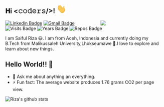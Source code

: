 <h2> 𝐇i <𝚌𝚘𝚍𝚎𝚛𝚜/>! <img src="https://raw.githubusercontent.com/ABSphreak/ABSphreak/master/gifs/Hi.gif" width="30px"/></h2>

<img align='right' src='https://user-images.githubusercontent.com/5713670/87202985-820dcb80-c2b6-11ea-9f56-7ec461c497c3.gif' width='200"'/>

[![Linkedin Badge](https://img.shields.io/badge/-saifulriza-blue?style=flat-square&logo=Linkedin&logoColor=white&link=https://www.linkedin.com/in/saiful-riza-797a03189/)](https://www.linkedin.com/in/saiful-riza-797a03189/)
[![Gmail Badge](https://img.shields.io/badge/-mail.saifulriza@gmail.com-c14438?style=flat-square&logo=Gmail&logoColor=white&link=mailto:mail.saifulriza@gmail.com)](mailto:mail.saifulriza@gmail.com)
![Visits Badge](https://badges.pufler.dev/visits/saifulriza/saifulriza/)
![Years Badge](https://badges.pufler.dev/years/saifulriza)
![Repos Badge](https://badges.pufler.dev/repos/saifulriza)

I am Saiful Riza 😃. I am from Aceh, Indonesia and currently doing my B.Tech from Malikussaleh University,Lhokseumawe 🏫.I love to explore and learn about new things.

## Hello World!! 👋
- 💬 Ask me about anything an everything.
- ⚡ Fun fact: The average website produces 1.76 grams CO2 per page view.

![Riza's github stats](https://github-readme-stats.vercel.app/api?username=saifulriza&hide=["issues"]&show_icons=true)
